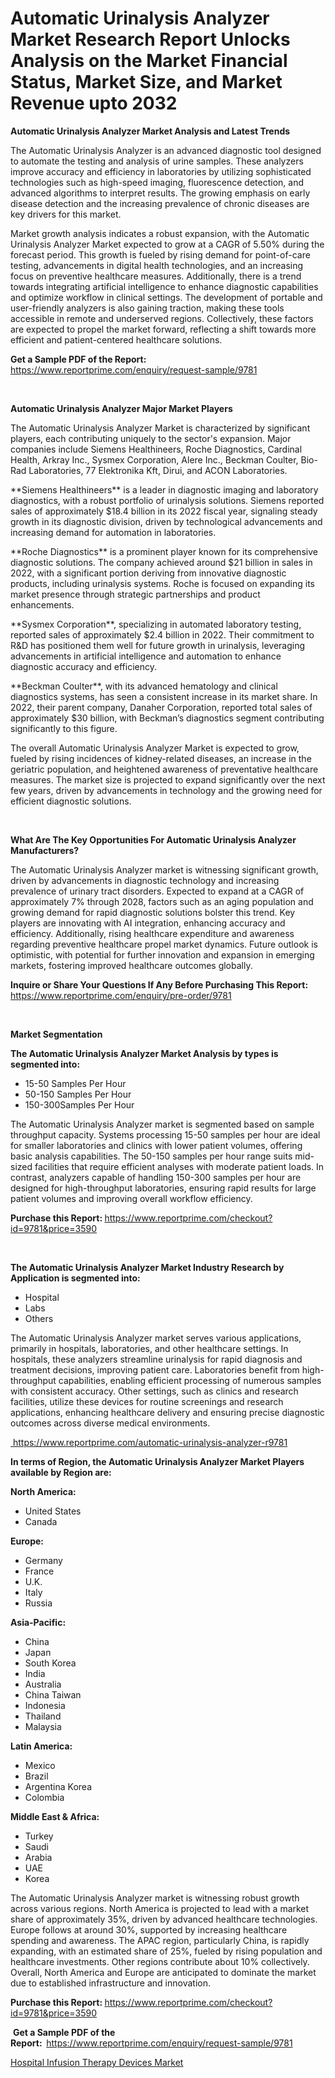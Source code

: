 <p><h1>Automatic Urinalysis Analyzer Market Research Report Unlocks Analysis on the Market Financial Status, Market Size, and Market Revenue upto 2032</h1></p><p><strong>Automatic Urinalysis Analyzer Market Analysis and Latest Trends</strong></p>
<p><p>The Automatic Urinalysis Analyzer is an advanced diagnostic tool designed to automate the testing and analysis of urine samples. These analyzers improve accuracy and efficiency in laboratories by utilizing sophisticated technologies such as high-speed imaging, fluorescence detection, and advanced algorithms to interpret results. The growing emphasis on early disease detection and the increasing prevalence of chronic diseases are key drivers for this market.</p><p>Market growth analysis indicates a robust expansion, with the Automatic Urinalysis Analyzer Market expected to grow at a CAGR of 5.50% during the forecast period. This growth is fueled by rising demand for point-of-care testing, advancements in digital health technologies, and an increasing focus on preventive healthcare measures. Additionally, there is a trend towards integrating artificial intelligence to enhance diagnostic capabilities and optimize workflow in clinical settings. The development of portable and user-friendly analyzers is also gaining traction, making these tools accessible in remote and underserved regions. Collectively, these factors are expected to propel the market forward, reflecting a shift towards more efficient and patient-centered healthcare solutions.</p></p>
<p><strong>Get a Sample PDF of the Report:&nbsp;</strong> <a href="https://www.reportprime.com/enquiry/request-sample/9781?utm_campaign=3563&utm_medium=2&utm_source=Github&utm_content=ia&utm_term=20032025&utm_id=automatic-urinalysis-analyzer">https://www.reportprime.com/enquiry/request-sample/9781</a></p>
<p>&nbsp;</p>
<p><strong>Automatic Urinalysis Analyzer Major Market Players</strong></p>
<p><p>The Automatic Urinalysis Analyzer Market is characterized by significant players, each contributing uniquely to the sector's expansion. Major companies include Siemens Healthineers, Roche Diagnostics, Cardinal Health, Arkray Inc., Sysmex Corporation, Alere Inc., Beckman Coulter, Bio-Rad Laboratories, 77 Elektronika Kft, Dirui, and ACON Laboratories.</p><p>**Siemens Healthineers** is a leader in diagnostic imaging and laboratory diagnostics, with a robust portfolio of urinalysis solutions. Siemens reported sales of approximately $18.4 billion in its 2022 fiscal year, signaling steady growth in its diagnostic division, driven by technological advancements and increasing demand for automation in laboratories.</p><p>**Roche Diagnostics** is a prominent player known for its comprehensive diagnostic solutions. The company achieved around $21 billion in sales in 2022, with a significant portion deriving from innovative diagnostic products, including urinalysis systems. Roche is focused on expanding its market presence through strategic partnerships and product enhancements.</p><p>**Sysmex Corporation**, specializing in automated laboratory testing, reported sales of approximately $2.4 billion in 2022. Their commitment to R&D has positioned them well for future growth in urinalysis, leveraging advancements in artificial intelligence and automation to enhance diagnostic accuracy and efficiency.</p><p>**Beckman Coulter**, with its advanced hematology and clinical diagnostics systems, has seen a consistent increase in its market share. In 2022, their parent company, Danaher Corporation, reported total sales of approximately $30 billion, with Beckman’s diagnostics segment contributing significantly to this figure.</p><p>The overall Automatic Urinalysis Analyzer Market is expected to grow, fueled by rising incidences of kidney-related diseases, an increase in the geriatric population, and heightened awareness of preventative healthcare measures. The market size is projected to expand significantly over the next few years, driven by advancements in technology and the growing need for efficient diagnostic solutions.</p></p>
<p>&nbsp;</p>
<p><strong>What Are The Key Opportunities For Automatic Urinalysis Analyzer Manufacturers?</strong></p>
<p><p>The Automatic Urinalysis Analyzer market is witnessing significant growth, driven by advancements in diagnostic technology and increasing prevalence of urinary tract disorders. Expected to expand at a CAGR of approximately 7% through 2028, factors such as an aging population and growing demand for rapid diagnostic solutions bolster this trend. Key players are innovating with AI integration, enhancing accuracy and efficiency. Additionally, rising healthcare expenditure and awareness regarding preventive healthcare propel market dynamics. Future outlook is optimistic, with potential for further innovation and expansion in emerging markets, fostering improved healthcare outcomes globally.</p></p>
<p><strong>Inquire or Share Your Questions If Any Before Purchasing This Report:</strong> <a href="https://www.reportprime.com/enquiry/pre-order/9781?utm_campaign=3563&utm_medium=2&utm_source=Github&utm_content=ia&utm_term=20032025&utm_id=automatic-urinalysis-analyzer">https://www.reportprime.com/enquiry/pre-order/9781</a></p>
<p>&nbsp;</p>
<p><strong>Market Segmentation</strong></p>
<p><strong>The Automatic Urinalysis Analyzer Market Analysis by types is segmented into:</strong></p>
<p><ul><li>15-50 Samples Per Hour</li><li>50-150 Samples Per Hour</li><li>150-300Samples Per Hour</li></ul></p>
<p><p>The Automatic Urinalysis Analyzer market is segmented based on sample throughput capacity. Systems processing 15-50 samples per hour are ideal for smaller laboratories and clinics with lower patient volumes, offering basic analysis capabilities. The 50-150 samples per hour range suits mid-sized facilities that require efficient analyses with moderate patient loads. In contrast, analyzers capable of handling 150-300 samples per hour are designed for high-throughput laboratories, ensuring rapid results for large patient volumes and improving overall workflow efficiency.</p></p>
<p><strong>Purchase this Report:&nbsp;</strong><a href="https://www.reportprime.com/checkout?id=9781&price=3590&utm_campaign=3563&utm_medium=2&utm_source=Github&utm_content=ia&utm_term=20032025&utm_id=automatic-urinalysis-analyzer">https://www.reportprime.com/checkout?id=9781&price=3590</a></p>
<p>&nbsp;</p>
<p><strong>The Automatic Urinalysis Analyzer Market Industry Research by Application is segmented into:</strong></p>
<p><ul><li>Hospital</li><li>Labs</li><li>Others</li></ul></p>
<p><p>The Automatic Urinalysis Analyzer market serves various applications, primarily in hospitals, laboratories, and other healthcare settings. In hospitals, these analyzers streamline urinalysis for rapid diagnosis and treatment decisions, improving patient care. Laboratories benefit from high-throughput capabilities, enabling efficient processing of numerous samples with consistent accuracy. Other settings, such as clinics and research facilities, utilize these devices for routine screenings and research applications, enhancing healthcare delivery and ensuring precise diagnostic outcomes across diverse medical environments.</p></p>
<p><a href="https://www.reportprime.com/automatic-urinalysis-analyzer-r9781?utm_campaign=3563&utm_medium=2&utm_source=Github&utm_content=ia&utm_term=20032025&utm_id=automatic-urinalysis-analyzer">&nbsp;https://www.reportprime.com/automatic-urinalysis-analyzer-r9781</a></p>
<p><strong>In terms of Region, the Automatic Urinalysis Analyzer Market Players available by Region are:</strong></p>
<p>
    <p> <strong> North America: </strong>
        <ul>
            <li>United States</li>
            <li>Canada</li>
        </ul>
        </p> 
    <p> <strong> Europe: </strong>
        <ul>
            <li>Germany</li>
            <li>France</li>
            <li>U.K.</li>
            <li>Italy</li>
            <li>Russia</li>
        </ul>
        </p> 
    <p> <strong> Asia-Pacific: </strong>
        <ul>
            <li>China</li>
            <li>Japan</li>
            <li>South Korea</li>
            <li>India</li>
            <li>Australia</li>
            <li>China Taiwan</li>
            <li>Indonesia</li>
            <li>Thailand</li>
            <li>Malaysia</li>
        </ul>
        </p> 
    <p> <strong> Latin America: </strong>
        <ul>
            <li>Mexico</li>
            <li>Brazil</li>
            <li>Argentina Korea</li>
            <li>Colombia</li>
        </ul>
        </p> 
    <p> <strong> Middle East & Africa: </strong>
        <ul>
            <li>Turkey</li>
            <li>Saudi</li>
            <li>Arabia</li>
            <li>UAE</li>
            <li>Korea</li>
        </ul>
    </p>
    </p>
<p><p>The Automatic Urinalysis Analyzer market is witnessing robust growth across various regions. North America is projected to lead with a market share of approximately 35%, driven by advanced healthcare technologies. Europe follows at around 30%, supported by increasing healthcare spending and awareness. The APAC region, particularly China, is rapidly expanding, with an estimated share of 25%, fueled by rising population and healthcare investments. Other regions contribute about 10% collectively. Overall, North America and Europe are anticipated to dominate the market due to established infrastructure and innovation.</p></p>
<p><strong>Purchase this Report: </strong><a href="https://www.reportprime.com/checkout?id=9781&price=3590&utm_campaign=3563&utm_medium=2&utm_source=Github&utm_content=ia&utm_term=20032025&utm_id=automatic-urinalysis-analyzer">https://www.reportprime.com/checkout?id=9781&price=3590</a></p>
<p>&nbsp;<strong>Get a Sample PDF of the Report:&nbsp;&nbsp;</strong><a href="https://www.reportprime.com/enquiry/request-sample/9781?utm_campaign=3563&utm_medium=2&utm_source=Github&utm_content=ia&utm_term=20032025&utm_id=automatic-urinalysis-analyzer">https://www.reportprime.com/enquiry/request-sample/9781</a></p>
<p><strong></strong></p>
<p><p><a href="https://github.com/daleogrando/Market-Research-Report-List-1/blob/main/hospital-infusion-therapy-devices-market.md?utm_campaign=3563&utm_medium=2&utm_source=Github&utm_content=ia&utm_term=20032025&utm_id=automatic-urinalysis-analyzer">Hospital Infusion Therapy Devices Market</a></p></p>